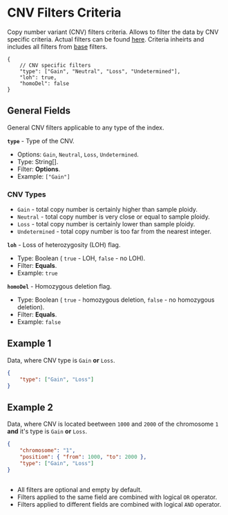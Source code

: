 # CNV Filters Criteria
Copy number variant (CNV) filters criteria. Allows to filter the data by CNV specific criteria. Actual filters can be found [here](../Unite.Indices.Search/Services/Filters/Base/Variants/Criteria/CnvCriteria.cs). Criteria inheirts and includes all filters from [base](./search-criteria-variant-base.md) filters.

```jsonc
{
    // CNV specific filters
    "type": ["Gain", "Neutral", "Loss", "Undetermined"],
    "loh": true,
    "homoDel": false
}
```


## General Fields
General CNV filters applicable to any type of the index.

**`type`** - Type of the CNV.
- Options: `Gain`, `Neutral`, `Loss`, `Undetermined`.
- Type: String[].
- Filter: **Options**.
- Example: `["Gain"]`

### CNV Types
- `Gain` - total copy number is certainly higher than sample ploidy.
- `Neutral` - total copy number is very close or equal to sample ploidy.
- `Loss` - total copy number is certainly lower than sample ploidy.
- `Undetermined` - total copy number is too far from the nearest integer.

**`loh`** - Loss of heterozygosity (LOH) flag.
- Type: Boolean ( `true` - LOH, `false` - no LOH).
- Filter: **Equals**.
- Example: `true`

**`homoDel`** - Homozygous deletion flag.
- Type: Boolean ( `true` - homozygous deletion, `false` - no homozygous deletion).
- Filter: **Equals**.
- Example: `false`


## Example 1
Data, where CNV type is `Gain` **or** `Loss`.

```json
{
    "type": ["Gain", "Loss"]
}
```

## Example 2
Data, where CNV is located beetween `1000` and `2000` of the chromosome `1` **and** it's type is `Gain` **or** `Loss`.

```json
{
    "chromosome": "1",
    "positiom": { "from": 1000, "to": 2000 },
    "type": ["Gain", "Loss"]
}
```


##
- All filters are optional and empty by default.
- Filters applied to the same field are combined with logical `OR` operator.
- Filters applied to different fields are combined with logical `AND` operator.
